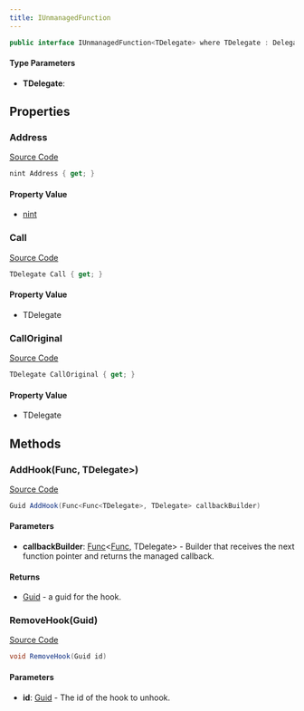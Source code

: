 ```yaml
---
title: IUnmanagedFunction
---
```


```csharp
public interface IUnmanagedFunction<TDelegate> where TDelegate : Delegate
```

#### Type Parameters

- **TDelegate**: 

## Properties

### Address

[Source Code](https://github.com/swiftly-solution/swiftlys2/blob/beta/managed/src/SwiftlyS2.Shared/Modules/Memory/IUnmanagedFunction.cs#L8)

```csharp
nint Address { get; }
```

#### Property Value

- [nint](https://learn.microsoft.com/dotnet/api/system.intptr)

### Call

[Source Code](https://github.com/swiftly-solution/swiftlys2/blob/beta/managed/src/SwiftlyS2.Shared/Modules/Memory/IUnmanagedFunction.cs#L21)

```csharp
TDelegate Call { get; }
```

#### Property Value

- TDelegate

### CallOriginal

[Source Code](https://github.com/swiftly-solution/swiftlys2/blob/beta/managed/src/SwiftlyS2.Shared/Modules/Memory/IUnmanagedFunction.cs#L15)

```csharp
TDelegate CallOriginal { get; }
```

#### Property Value

- TDelegate

## Methods

### AddHook(Func, TDelegate>)

[Source Code](https://github.com/swiftly-solution/swiftlys2/blob/beta/managed/src/SwiftlyS2.Shared/Modules/Memory/IUnmanagedFunction.cs#L31)

```csharp
Guid AddHook(Func<Func<TDelegate>, TDelegate> callbackBuilder)
```

#### Parameters

- **callbackBuilder**: [Func](https://learn.microsoft.com/dotnet/api/system.func-2)<[Func](https://learn.microsoft.com/dotnet/api/system.func-1)<TDelegate>, TDelegate> - Builder that receives the next function pointer and returns the managed callback.

#### Returns

- [Guid](https://learn.microsoft.com/dotnet/api/system.guid) - a guid for the hook.

### RemoveHook(Guid)

[Source Code](https://github.com/swiftly-solution/swiftlys2/blob/beta/managed/src/SwiftlyS2.Shared/Modules/Memory/IUnmanagedFunction.cs#L37)

```csharp
void RemoveHook(Guid id)
```

#### Parameters

- **id**: [Guid](https://learn.microsoft.com/dotnet/api/system.guid) - The id of the hook to unhook.

